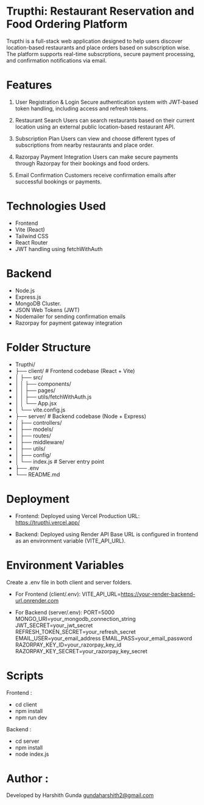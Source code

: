 # Trupthi: Restaurant Reservation and Food Ordering Platform
Trupthi is a full-stack web application designed to help users discover location-based restaurants and place orders based on subscription wise. The platform supports real-time subscrptions, secure payment processing, and confirmation notifications via email.

# Features
1) User Registration & Login
Secure authentication system with JWT-based token handling, including access and refresh tokens.

2) Restaurant Search
Users can search restaurants based on their current location using an external public location-based restaurant API.

3) Subscription Plan
Users can view and choose different types of subscriptions from nearby restaurants and place order.

4) Razorpay Payment Integration
Users can make secure payments through Razorpay for their bookings and food orders.

5) Email Confirmation
Customers receive confirmation emails after successful bookings or payments.


# Technologies Used
* Frontend
* Vite (React)
* Tailwind CSS
* React Router
* JWT handling using fetchWithAuth

# Backend
* Node.js
* Express.js
* MongoDB Cluster.
* JSON Web Tokens (JWT)
* Nodemailer for sending confirmation emails
* Razorpay for payment gateway integration

# Folder Structure

* Trupthi/
* ├── client/                  # Frontend codebase (React + Vite)
* │   ├── src/
* │   │   ├── components/
* │   │   ├── pages/
* │   │   ├── utils/fetchWithAuth.js
* │   │   └── App.jsx
* │   └── vite.config.js
* ├── server/                  # Backend codebase (Node + Express)
* │   ├── controllers/
* │   ├── models/
* │   ├── routes/
* │   ├── middleware/
* │   ├── utils/
* │   ├── config/
* │   └── index.js             # Server entry point
* ├── .env
* └── README.md

# Deployment
* Frontend: Deployed using Vercel
Production URL: https://trupthi.vercel.app/

* Backend: Deployed using Render
API Base URL is configured in frontend as an environment variable (VITE_API_URL).

# Environment Variables
Create a .env file in both client and server folders.

* For Frontend (client/.env):
VITE_API_URL=https://your-render-backend-url.onrender.com

* For Backend (server/.env):
PORT=5000
MONGO_URI=your_mongodb_connection_string
JWT_SECRET=your_jwt_secret
REFRESH_TOKEN_SECRET=your_refresh_secret
EMAIL_USER=your_email_address
EMAIL_PASS=your_email_password
RAZORPAY_KEY_ID=your_razorpay_key_id
RAZORPAY_KEY_SECRET=your_razorpay_key_secret

# Scripts
Frontend :
* cd client
* npm install
* npm run dev
  
Backend :
* cd server
* npm install
* node index.js
# Author : 
Developed by Harshith Gunda
gundaharshith2@gmail.com
